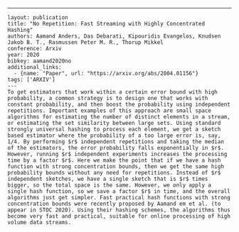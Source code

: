 ---
    layout: publication
    title: "No Repetition: Fast Streaming with Highly Concentrated Hashing"
    authors: Aamand Anders, Das Debarati, Kipouridis Evangelos, Knudsen Jakob B. T., Rasmussen Peter M. R., Thorup Mikkel
    conference: Arxiv
    year: 2020
    bibkey: aamand2020no
    additional_links:
      - {name: "Paper", url: "https://arxiv.org/abs/2004.01156"}
    tags: ['ARXIV']
    ---
    To get estimators that work within a certain error bound with high probability, a common strategy is to design one that works with constant probability, and then boost the probability using independent repetitions. Important examples of this approach are small space algorithms for estimating the number of distinct elements in a stream, or estimating the set similarity between large sets. Using standard strongly universal hashing to process each element, we get a sketch based estimator where the probability of a too large error is, say, 1/4. By performing $r$ independent repetitions and taking the median of the estimators, the error probability falls exponentially in $r$. However, running $r$ independent experiments increases the processing time by a factor $r$. Here we make the point that if we have a hash function with strong concentration bounds, then we get the same high probability bounds without any need for repetitions. Instead of $r$ independent sketches, we have a single sketch that is $r$ times bigger, so the total space is the same. However, we only apply a single hash function, so we save a factor $r$ in time, and the overall algorithms just get simpler. Fast practical hash functions with strong concentration bounds were recently proposed by Aamand em et al. (to appear in STOC 2020). Using their hashing schemes, the algorithms thus become very fast and practical, suitable for online processing of high volume data streams.